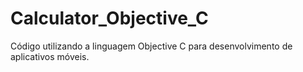 # Calculator_Objective_C
Código utilizando a linguagem Objective C para desenvolvimento de aplicativos móveis.

